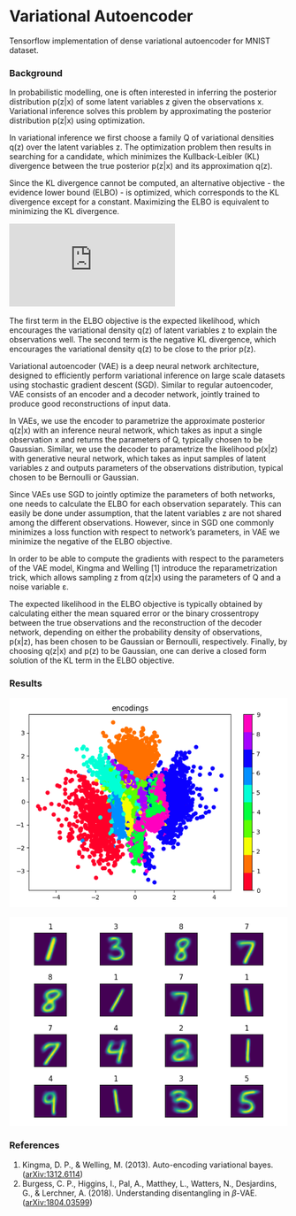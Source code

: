 # Variational Autoencoder

Tensorflow implementation of dense variational autoencoder for MNIST dataset.

### Background

In probabilistic modelling, one is often interested in inferring the posterior 
distribution p(z|x) of some latent variables z given the observations x. Variational 
inference solves this problem by approximating the posterior distribution p(z|x) 
using optimization. 

In variational inference we first choose a family Q of variational densities 
q(z) over the latent variables z. The optimization problem then results 
in searching for a candidate, which minimizes the Kullback-Leibler (KL) 
divergence between the true posterior p(z|x) and its approximation q(z).

Since the KL divergence cannot be computed, an alternative objective - the 
evidence lower bound (ELBO) - is optimized, which corresponds to the KL 
divergence except for a constant. Maximizing the ELBO is equivalent to minimizing 
the KL divergence.

![formula](http://www.sciweavers.org/tex2img.php?eq=ELBO_i%20%3D%20%5Cmathbb%7BE%7D_%7Bz%5Csim%20q%28z%7Cx_i%29%7D%20%5Cleft%20%5B%20%5Clog%20p%28x_i%7Cz%29%20%5Cright%20%5D%20-%20KL%5Cleft%20%28%20q%28z%7Cx_i%29%20%7C%7C%20p%28z%29%5Cright%20%29&bc=Transparent&fc=White&im=gif&fs=12&ff=arev&edit=0)

The first term in the ELBO objective is the expected likelihood, 
which encourages the variational density q(z) of latent variables z to explain 
the observations well. The second term is the negative KL divergence, which 
encourages the variational density q(z) to be close to the prior p(z).

Variational autoencoder (VAE) is a deep neural network architecture, designed to 
efficiently perform variational inference on large scale datasets using 
stochastic gradient descent (SGD). Similar to regular autoencoder, VAE consists 
of an encoder and a decoder network, jointly trained to produce good 
reconstructions of input data.

In VAEs, we use the encoder to parametrize the approximate posterior q(z|x) 
with an inference neural network, which takes as input a single observation 
x and returns the parameters of Q, typically chosen  to be Gaussian. Similar, 
we use the decoder to parametrize the likelihood p(x|z) with generative neural 
network, which takes as input samples of latent variables z and outputs parameters 
of the observations distribution, typical chosen to be Bernoulli or Gaussian.

Since VAEs use SGD to jointly optimize the parameters 
of both networks, one needs to calculate the ELBO for each observation separately. 
This can easily be done under assumption, that the latent variables z are not 
shared among the different observations. However, since in SGD one commonly minimizes 
a loss  function with respect to network’s parameters, in VAE we minimize the negative 
of the ELBO objective.

In order to be able to compute the gradients with respect to the parameters of the 
VAE model, Kingma and Welling [1] introduce the reparametrization trick, which 
allows sampling z from q(z|x) using the parameters of Q and a noise variable &epsilon;.

The expected likelihood in the ELBO objective is typically obtained by calculating either 
the mean squared error or the binary crossentropy between the true observations and 
the reconstruction of the decoder network, depending on either the probability density 
of observations, p(x|z), has been chosen to be Gaussian or Bernoulli, respectively.
Finally, by choosing q(z|x) and p(z) to be Gaussian, one can derive a closed form solution 
of the KL term in the ELBO objective.

### Results

![encodings](results/encodings.png)

![reconstruction](results/reconstruction.png)

### References

1. Kingma, D. P., & Welling, M. (2013). Auto-encoding variational bayes. 
([arXiv:1312.6114](https://arxiv.org/pdf/1312.6114.pdf))
2. Burgess, C. P., Higgins, I., Pal, A., Matthey, L., Watters, N., 
Desjardins, G., & Lerchner, A. (2018). Understanding disentangling 
in $\beta$-VAE. ([arXiv:1804.03599](https://arxiv.org/pdf/1804.03599.pdf))